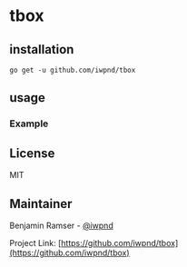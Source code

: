 # tbox

## installation

```
go get -u github.com/iwpnd/tbox
```

## usage

### Example

## License

MIT

## Maintainer

Benjamin Ramser - [@iwpnd](https://github.com/iwpnd)

Project Link: [https://github.com/iwpnd/tbox](https://github.com/iwpnd/tbox)
